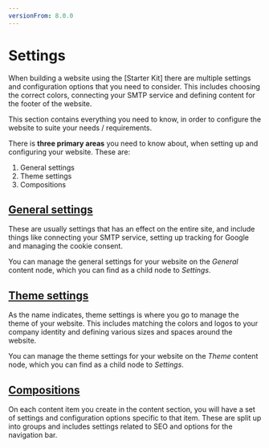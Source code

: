 ```yaml
---
versionFrom: 8.0.0
---
```


# Settings

When building a website using the [Starter Kit] there are multiple settings and configuration options that you need to consider. This includes choosing the correct colors, connecting your SMTP service and defining content for the footer of the website.

This section contains everything you need to know, in order to configure the website to suite your needs / requirements.

There is **three primary areas** you need to know about, when setting up and configuring your website. These are:

1. General settings
2. Theme settings
3. Compositions

## [General settings](General-settings/)

These are usually settings that has an effect on the entire site, and include things like connecting your SMTP service, setting up tracking for Google and managing the cookie consent.

You can manage the general settings for your website on the *General* content node, which you can find as a child node to *Settings*.

## [Theme settings](Theme-settings)

As the name indicates, theme settings is where you go to manage the theme of your website. This includes matching the colors and logos to your company identity and defining various sizes and spaces around the website.

You can manage the theme settings for your website on the *Theme* content node, which you can find as a child node to *Settings*.

## [Compositions](Compositions)

On each content item you create in the content section, you will have a set of settings and configuration options specific to that item. These are split up into groups and includes settings related to SEO and options for the navigation bar.